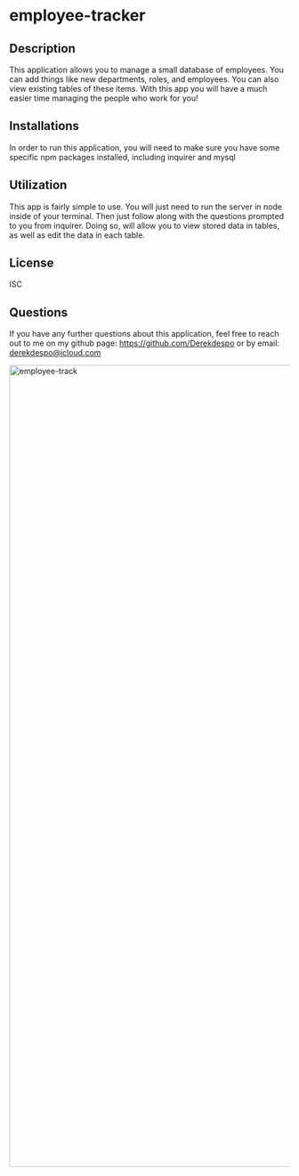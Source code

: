 # employee-tracker

## Description
This application allows you to manage a small database of employees. You can add things like new departments, roles, and employees. You can also view existing tables of these items. With this app you will have a much easier time managing the people who work for you!

## Installations
In order to run this application, you will need to make sure you have some specific npm packages installed, including inquirer and mysql

## Utilization
This app is fairly simple to use. You will just need to run the server in node inside of your terminal. Then just follow along with the questions prompted to you from inquirer. Doing so, will allow you to view stored data in tables, as well as edit the data in each table.

## License
ISC

## Questions
If you have any further questions about this application, feel free to reach out to me on my github page: https://github.com/Derekdespo
or by email: derekdespo@icloud.com


<img width="1440" alt="employee-track" src="https://user-images.githubusercontent.com/65831812/87746510-c0c3ea00-c7be-11ea-8550-c7500db594f9.png">
